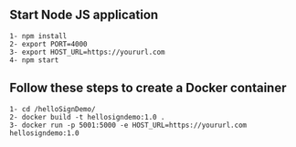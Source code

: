 ## Start Node JS application

```
1- npm install
2- export PORT=4000
3- export HOST_URL=https://yoururl.com
4- npm start

```


## Follow these steps to create a Docker container

```
1- cd /helloSignDemo/
2- docker build -t hellosigndemo:1.0 .
3- docker run -p 5001:5000 -e HOST_URL=https://yoururl.com hellosigndemo:1.0

```
